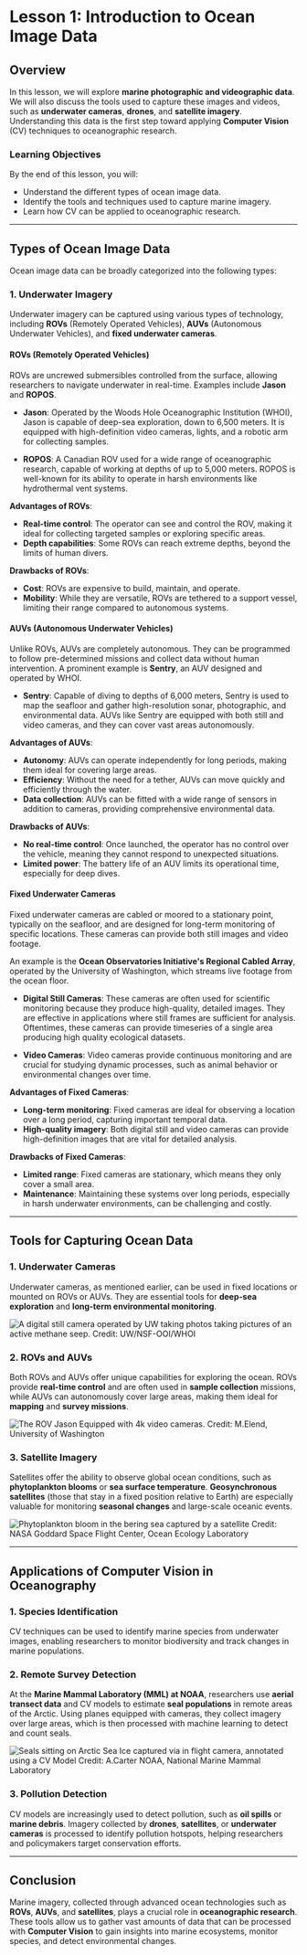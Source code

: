 # Lesson 1: Introduction to Ocean Image Data

## Overview

In this lesson, we will explore **marine photographic and videographic data**. We will also discuss the tools used to capture these images and videos, such as **underwater cameras**, **drones**, and **satellite imagery**. Understanding this data is the first step toward applying **Computer Vision** (CV) techniques to oceanographic research.

### Learning Objectives

By the end of this lesson, you will:
- Understand the different types of ocean image data.
- Identify the tools and techniques used to capture marine imagery.
- Learn how CV can be applied to oceanographic research.

---

## Types of Ocean Image Data

Ocean image data can be broadly categorized into the following types:

### 1. **Underwater Imagery**

Underwater imagery can be captured using various types of technology, including **ROVs** (Remotely Operated Vehicles), **AUVs** (Autonomous Underwater Vehicles), and **fixed underwater cameras**.

#### **ROVs (Remotely Operated Vehicles)**

ROVs are uncrewed submersibles controlled from the surface, allowing researchers to navigate underwater in real-time. Examples include **Jason** and **ROPOS**.

- **Jason**: Operated by the Woods Hole Oceanographic Institution (WHOI), Jason is capable of deep-sea exploration, down to 6,500 meters. It is equipped with high-definition video cameras, lights, and a robotic arm for collecting samples.
  
- **ROPOS**: A Canadian ROV used for a wide range of oceanographic research, capable of working at depths of up to 5,000 meters. ROPOS is well-known for its ability to operate in harsh environments like hydrothermal vent systems.

**Advantages of ROVs**:
- **Real-time control**: The operator can see and control the ROV, making it ideal for collecting targeted samples or exploring specific areas.
- **Depth capabilities**: Some ROVs can reach extreme depths, beyond the limits of human divers.

**Drawbacks of ROVs**:
- **Cost**: ROVs are expensive to build, maintain, and operate.
- **Mobility**: While they are versatile, ROVs are tethered to a support vessel, limiting their range compared to autonomous systems.

#### **AUVs (Autonomous Underwater Vehicles)**

Unlike ROVs, AUVs are completely autonomous. They can be programmed to follow pre-determined missions and collect data without human intervention. A prominent example is **Sentry**, an AUV designed and operated by WHOI.

- **Sentry**: Capable of diving to depths of 6,000 meters, Sentry is used to map the seafloor and gather high-resolution sonar, photographic, and environmental data. AUVs like Sentry are equipped with both still and video cameras, and they can cover vast areas autonomously.

**Advantages of AUVs**:
- **Autonomy**: AUVs can operate independently for long periods, making them ideal for covering large areas.
- **Efficiency**: Without the need for a tether, AUVs can move quickly and efficiently through the water.
- **Data collection**: AUVs can be fitted with a wide range of sensors in addition to cameras, providing comprehensive environmental data.

**Drawbacks of AUVs**:
- **No real-time control**: Once launched, the operator has no control over the vehicle, meaning they cannot respond to unexpected situations.
- **Limited power**: The battery life of an AUV limits its operational time, especially for deep dives.

#### **Fixed Underwater Cameras**

Fixed underwater cameras are cabled or moored to a stationary point, typically on the seafloor, and are designed for long-term monitoring of specific locations. These cameras can provide both still images and video footage. 

An example is the **Ocean Observatories Initiative's Regional Cabled Array**, operated by the University of Washington, which streams live footage from the ocean floor.

- **Digital Still Cameras**: These cameras are often used for scientific monitoring because they produce high-quality, detailed images. They are effective in applications where still frames are sufficient for analysis. Oftentimes, these cameras can provide timeseries of a single area producing high quality ecological datasets.

- **Video Cameras**: Video cameras provide continuous monitoring and are crucial for studying dynamic processes, such as animal behavior or environmental changes over time.

**Advantages of Fixed Cameras**:
- **Long-term monitoring**: Fixed cameras are ideal for observing a location over a long period, capturing important temporal data.
- **High-quality imagery**: Both digital still and video cameras can provide high-definition images that are vital for detailed analysis.
  
**Drawbacks of Fixed Cameras**:
- **Limited range**: Fixed cameras are stationary, which means they only cover a small area.
- **Maintenance**: Maintaining these systems over long periods, especially in harsh underwater environments, can be challenging and costly.

---

## Tools for Capturing Ocean Data

### 1. **Underwater Cameras**
Underwater cameras, as mentioned earlier, can be used in fixed locations or mounted on ROVs or AUVs. They are essential tools for **deep-sea exploration** and **long-term environmental monitoring**.

![A digital still camera operated by UW taking photos taking pictures of an active methane seep. Credit: UW/NSF-OOI/WHOI](image.png)

### 2. **ROVs and AUVs**
Both ROVs and AUVs offer unique capabilities for exploring the ocean. ROVs provide **real-time control** and are often used in **sample collection** missions, while AUVs can autonomously cover large areas, making them ideal for **mapping** and **survey missions**.



![The ROV Jason Equipped with 4k video cameras. Credit: M.Elend, University of Washington](image-1.png)


### 3. **Satellite Imagery**
Satellites offer the ability to observe global ocean conditions, such as **phytoplankton blooms** or **sea surface temperature**. **Geosynchronous satellites** (those that stay in a fixed position relative to Earth) are especially valuable for monitoring **seasonal changes** and large-scale oceanic events.


![Phytoplankton bloom in the bering sea captured by a satellite Credit: NASA Goddard Space Flight Center, Ocean Ecology Laboratory](image-2.png)

---

## Applications of Computer Vision in Oceanography

### 1. **Species Identification**
CV techniques can be used to identify marine species from underwater images, enabling researchers to monitor biodiversity and track changes in marine populations.

### 2. **Remote Survey Detection**
At the **Marine Mammal Laboratory (MML) at NOAA**, researchers use **aerial transect data** and CV models to estimate **seal populations** in remote areas of the Arctic. Using planes equipped with cameras, they collect imagery over large areas, which is then processed with machine learning to detect and count seals.

![Seals sitting on Arctic Sea Ice captured via in flight camera, annotated using a CV Model Credit: A.Carter NOAA, National Marine Mammal Laboratory](image-4.png)

### 3. **Pollution Detection**
CV models are increasingly used to detect pollution, such as **oil spills** or **marine debris**. Imagery collected by **drones**, **satellites**, or **underwater cameras** is processed to identify pollution hotspots, helping researchers and policymakers target conservation efforts.

---

## Conclusion

Marine imagery, collected through advanced ocean technologies such as **ROVs**, **AUVs**, and **satellites**, plays a crucial role in **oceanographic research**. These tools allow us to gather vast amounts of data that can be processed with **Computer Vision** to gain insights into marine ecosystems, monitor species, and detect environmental changes.
